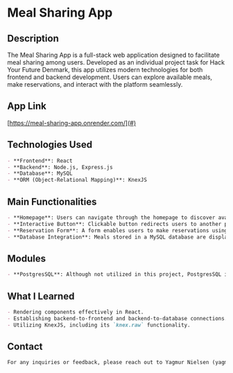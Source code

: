 # Meal Sharing App

## Description

The Meal Sharing App is a full-stack web application designed to facilitate meal sharing among users. Developed as an individual project task for Hack Your Future Denmark, this app utilizes modern technologies for both frontend and backend development. Users can explore available meals, make reservations, and interact with the platform seamlessly.

## App Link

[https://meal-sharing-app.onrender.com/](#) 


## Technologies Used

```markdown
- **Frontend**: React
- **Backend**: Node.js, Express.js
- **Database**: MySQL
- **ORM (Object-Relational Mapping)**: KnexJS

```

## Main Functionalities

```markdown
- **Homepage**: Users can navigate through the homepage to discover available meals.
- **Interactive Button**: Clickable button redirects users to another page for further interaction.
- **Reservation Form**: A form enables users to make reservations using meal IDs.
- **Database Integration**: Meals stored in a MySQL database are displayed on the platform.
```

## Modules

```markdown
- **PostgresSQL**: Although not utilized in this project, PostgresSQL is listed as a potential alternative or future expansion.
```

## What I Learned

```markdown
- Rendering components effectively in React.
- Establishing backend-to-frontend and backend-to-database connections.
- Utilizing KnexJS, including its `knex.raw` functionality.
```

## Contact

```markdown
For any inquiries or feedback, please reach out to Yagmur Nielsen (yagmureva4@gmail.com).
```
